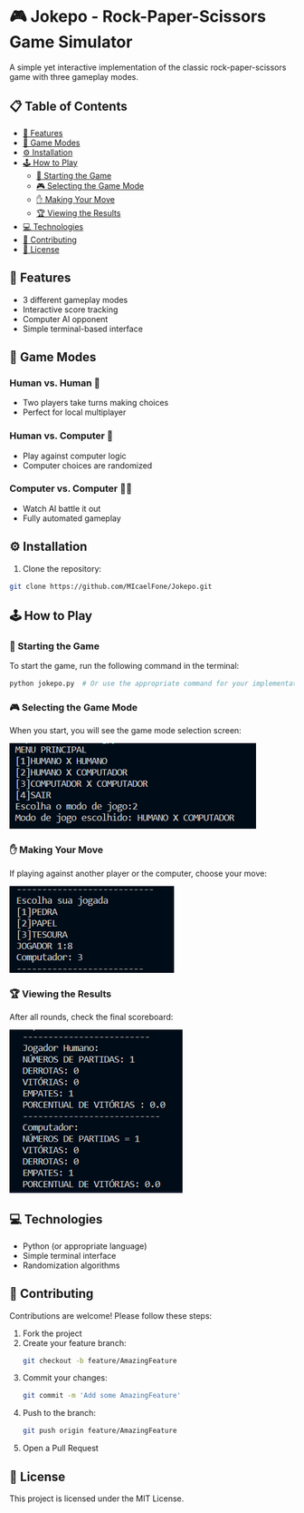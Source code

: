 # 🎮 Jokepo - Rock-Paper-Scissors Game Simulator

A simple yet interactive implementation of the classic rock-paper-scissors game with three gameplay modes.

## 📋 Table of Contents
- [🚀 Features](#-features)
- [🎲 Game Modes](#-game-modes)
- [⚙️ Installation](#-installation)
- [🕹️ How to Play](#-how-to-play)
  - [🚀 Starting the Game](#-starting-the-game)
  - [🎮 Selecting the Game Mode](#-selecting-the-game-mode)
  - [✋ Making Your Move](#-making-your-move)
  - [🏆 Viewing the Results](#-viewing-the-results)
- [💻 Technologies](#-technologies)
- [🤝 Contributing](#-contributing)
- [📜 License](#-license)

## 🚀 Features
- 3 different gameplay modes
- Interactive score tracking
- Computer AI opponent
- Simple terminal-based interface

## 🎲 Game Modes

### Human vs. Human 🤼
- Two players take turns making choices
- Perfect for local multiplayer

### Human vs. Computer 🤖
- Play against computer logic
- Computer choices are randomized

### Computer vs. Computer 🤖🤖
- Watch AI battle it out
- Fully automated gameplay

## ⚙️ Installation
1. Clone the repository:
```bash
git clone https://github.com/MIcaelFone/Jokepo.git
```

## 🕹️ How to Play

### 🚀 Starting the Game
To start the game, run the following command in the terminal:
```bash
python jokepo.py  # Or use the appropriate command for your implementation
```

### 🎮 Selecting the Game Mode
When you start, you will see the game mode selection screen:

<img src="./assets/menu_inical.png"></img>

### ✋ Making Your Move
If playing against another player or the computer, choose your move:

![Move](./assets/jogada.png)

### 🏆 Viewing the Results
After all rounds, check the final scoreboard:

![Scoreboard](./assets/scoreboard.png)

## 💻 Technologies
- Python (or appropriate language)
- Simple terminal interface
- Randomization algorithms

## 🤝 Contributing
Contributions are welcome! Please follow these steps:
1. Fork the project
2. Create your feature branch:
   ```bash
   git checkout -b feature/AmazingFeature
   ```
3. Commit your changes:
   ```bash
   git commit -m 'Add some AmazingFeature'
   ```
4. Push to the branch:
   ```bash
   git push origin feature/AmazingFeature
   ```
5. Open a Pull Request

## 📜 License
This project is licensed under the MIT License.
